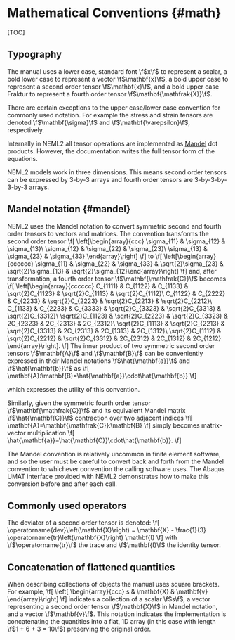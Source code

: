 # Mathematical Conventions {#math}

[TOC]

## Typography

The manual uses a lower case, standard font \f$x\f$ to represent a scalar, a bold lower case to represent a vector
\f$\mathbf{x}\f$, a bold upper case to represent a second order tensor \f$\mathbf{x}\f$, and a bold upper case Fraktur to represent a fourth order tensor \f$\mathbf{\mathfrak{X}}\f$.

There are certain exceptions to the upper case/lower case convention for commonly used notation. For example the stress and strain tensors are denoted \f$\mathbf{\sigma}\f$ and \f$\mathbf{\varepsilon}\f$, respectively.

Internally in NEML2 all tensor operations are implemented as [Mandel](#mandel) dot products. However, the documentation writes the full tensor form of the equations.

NEML2 models work in three dimensions. This means second order tensors can be expressed by 3-by-3 arrays and
fourth order tensors are 3-by-3-by-3-by-3 arrays.

## Mandel notation {#mandel}

NEML2 uses the Mandel notation to convert symmetric second and fourth order tensors to vectors and matrices.
The convention transforms the second order tensor
\f[
      \left[\begin{array}{ccc}
      \sigma_{11} & \sigma_{12} & \sigma_{13}\\
      \sigma_{12} & \sigma_{22} & \sigma_{23}\\
      \sigma_{13} & \sigma_{23} & \sigma_{33}
      \end{array}\right]
\f]
to
\f[
      \left[\begin{array}{cccccc}
      \sigma_{11} & \sigma_{22} & \sigma_{33} & \sqrt{2}\sigma_{23} &
      \sqrt{2}\sigma_{13} & \sqrt{2}\sigma_{12}\end{array}\right]
\f]
and, after transformation, a fourth order tensor \f$\mathbf{\mathfrak{C}}\f$ becomes
\f[
      \left[\begin{array}{cccccc}
      C_{1111} & C_{1122} & C_{1133} & \sqrt{2}C_{1123} & \sqrt{2}C_{1113} & \sqrt{2}C_{1112}\\
      C_{1122} & C_{2222} & C_{2233} & \sqrt{2}C_{2223} & \sqrt{2}C_{2213} & \sqrt{2}C_{2212}\\
      C_{1133} & C_{2233} & C_{3333} & \sqrt{2}C_{3323} & \sqrt{2}C_{3313} & \sqrt{2}C_{3312}\\
      \sqrt{2}C_{1123} & \sqrt{2}C_{2223} & \sqrt{2}C_{3323} & 2C_{2323} & 2C_{2313} & 2C_{2312}\\
      \sqrt{2}C_{1113} & \sqrt{2}C_{2213} & \sqrt{2}C_{3313} & 2C_{2313} & 2C_{1313} & 2C_{1312}\\
      \sqrt{2}C_{1112} & \sqrt{2}C_{2212} & \sqrt{2}C_{3312} & 2C_{2312} & 2C_{1312} & 2C_{1212}
      \end{array}\right].
\f]
The inner product of two symmetric second order tensors \f$\mathbf{A}\f$ and \f$\mathbf{B}\f$ can be conveniently expressed in their Mandel notations \f$\hat{\mathbf{a}}\f$ and \f$\hat{\mathbf{b}}\f$ as
\f[
      \mathbf{A}:\mathbf{B}=\hat{\mathbf{a}}\cdot\hat{\mathbf{b}}
\f]

which expresses the utility of this convention.

Similarly, given the symmetric fourth order tensor \f$\mathbf{\mathfrak{C}}\f$ and its equivalent Mandel matrix \f$\hat{\mathbf{C}}\f$ contraction over two adjacent indices
\f[
      \mathbf{A}=\mathbf{\mathfrak{C}}:\mathbf{B}
\f]
simply becomes matrix-vector multiplication
\f[
      \hat{\mathbf{a}}=\hat{\mathbf{C}}\cdot\hat{\mathbf{b}}.
\f]

The Mandel convention is relatively uncommon in finite element software, and so the user must be careful to convert back and forth from the Mandel convention to whichever convention the calling software uses. The Abaqus UMAT interface provided with NEML2 demonstrates how to make this conversion before and after each call.

## Commonly used operators

The deviator of a second order tensor is denoted:
\f[
   \operatorname{dev}\left(\mathbf{X}\right) = \mathbf{X} - \frac{1}{3}
      \operatorname{tr}\left(\mathbf{X}\right) \mathbf{I}
\f]
with \f$\operatorname{tr}\f$ the trace and \f$\mathbf{I}\f$ the identity tensor.

## Concatenation of flattened quantities

When describing collections of objects the manual uses square brackets. For example,
\f[
   \left[ \begin{array}{ccc} s & \mathbf{X} & \mathbf{v} \end{array}\right]
\f]
indicates a collection of a scalar \f$s\f$, a vector representing a second order tensor \f$\mathbf{X}\f$ in Mandel notation, and a vector \f$\mathbf{v}\f$. This notation indicates the implementation is concatenating the quantities into a flat, 1D array (in this case with length \f$1 + 6 + 3 = 10\f$) preserving the original order.

